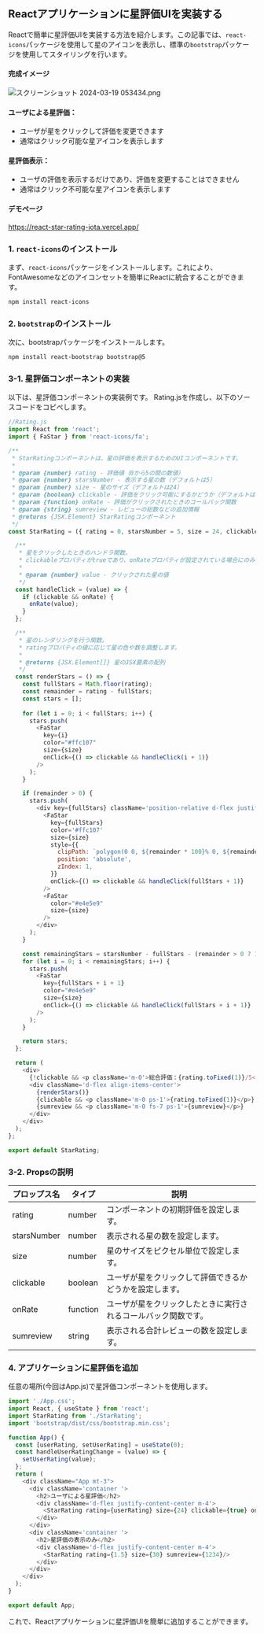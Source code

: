 ## Reactアプリケーションに星評価UIを実装する

Reactで簡単に星評価UIを実装する方法を紹介します。この記事では、`react-icons`パッケージを使用して星のアイコンを表示し、標準の`bootstrap`パッケージを使用してスタイリングを行います。

#### 完成イメージ

![スクリーンショット 2024-03-19 053434.png](https://qiita-image-store.s3.ap-northeast-1.amazonaws.com/0/3680988/974d1529-8a49-ae63-2de9-3df97d772c74.png)

#### ユーザによる星評価：
- ユーザが星をクリックして評価を変更できます
- 通常はクリック可能な星アイコンを表示します

#### 星評価表示：
- ユーザの評価を表示するだけであり、評価を変更することはできません
- 通常はクリック不可能な星アイコンを表示します

#### デモページ
https://react-star-rating-iota.vercel.app/

### 1. `react-icons`のインストール

まず、`react-icons`パッケージをインストールします。これにより、FontAwesomeなどのアイコンセットを簡単にReactに統合することができます。

```bash
npm install react-icons
```
### 2. `bootstrap`のインストール

次に、bootstrapパッケージをインストールします。

```bash
npm install react-bootstrap bootstrap@5
```

### 3-1. 星評価コンポーネントの実装
以下は、星評価コンポーネントの実装例です。
Rating.jsを作成し、以下のソースコードをコピぺします。
```js script  
//Rating.js
import React from 'react';
import { FaStar } from 'react-icons/fa';

/**
 * StarRatingコンポーネントは、星の評価を表示するためのUIコンポーネントです。
 * 
 * @param {number} rating - 評価値（0から5の間の数値）
 * @param {number} starsNumber - 表示する星の数（デフォルトは5）
 * @param {number} size - 星のサイズ（デフォルトは24）
 * @param {boolean} clickable - 評価をクリック可能にするかどうか（デフォルトはfalse）
 * @param {function} onRate - 評価がクリックされたときのコールバック関数
 * @param {string} sumreview - レビューの総数などの追加情報
 * @returns {JSX.Element} StarRatingコンポーネント
 */
const StarRating = ({ rating = 0, starsNumber = 5, size = 24, clickable = false, onRate, sumreview }) => {

  /**
   * 星をクリックしたときのハンドラ関数。
   * clickableプロパティがtrueであり、onRateプロパティが設定されている場合にのみ呼び出されます。
   * 
   * @param {number} value - クリックされた星の値
   */
  const handleClick = (value) => {
    if (clickable && onRate) {
      onRate(value);
    }
  };

  /**
   * 星のレンダリングを行う関数。
   * ratingプロパティの値に応じて星の色や数を調整します。
   * 
   * @returns {JSX.Element[]} 星のJSX要素の配列
   */
  const renderStars = () => {
    const fullStars = Math.floor(rating);
    const remainder = rating - fullStars;
    const stars = [];
    
    for (let i = 0; i < fullStars; i++) {
      stars.push(
        <FaStar
          key={i}
          color="#ffc107"
          size={size}
          onClick={() => clickable && handleClick(i + 1)}
        />
      );
    }

    if (remainder > 0) {
      stars.push(
        <div key={fullStars} className='position-relative d-flex justify-content-center'>
          <FaStar
            key={fullStars}
            color='#ffc107'
            size={size}
            style={{
              clipPath: `polygon(0 0, ${remainder * 100}% 0, ${remainder * 100}% 100%, 0 100%)`,
              position: 'absolute',
              zIndex: 1,
            }}
            onClick={() => clickable && handleClick(fullStars + 1)}
          />
          <FaStar
            color="#e4e5e9"
            size={size}
          />
        </div>
      );
    }

    const remainingStars = starsNumber - fullStars - (remainder > 0 ? 1 : 0);
    for (let i = 0; i < remainingStars; i++) {
      stars.push(
        <FaStar
          key={fullStars + i + 1}
          color="#e4e5e9"
          size={size}
          onClick={() => clickable && handleClick(fullStars + i + 1)}
        />
      );
    }

    return stars;
  };

  return (
    <div>
      {!clickable && <p className='m-0'>総合評価：{rating.toFixed(1)}/5</p>}
      <div className='d-flex align-items-center'>
        {renderStars()}
        {clickable && <p className='m-0 ps-1'>{rating.toFixed(1)}</p>}
        {sumreview && <p className='m-0 fs-7 ps-1'>{sumreview}</p>}
      </div>
    </div>
  );
};

export default StarRating;


```
### 3-2. Propsの説明
| プロップス名       | タイプ   | 説明                                      |
|------------------|---------|------------------------------------------|
| rating    | number  | コンポーネントの初期評価を設定します。            |
| starsNumber      | number  | 表示される星の数を設定します。                   |
| size             | number  | 星のサイズをピクセル単位で設定します。             |
| clickable        | boolean | ユーザが星をクリックして評価できるかどうかを設定します。 |
| onRate           | function| ユーザが星をクリックしたときに実行されるコールバック関数です。 |
| sumreview        | string  | 表示される合計レビューの数を設定します。             |
### 4. アプリケーションに星評価を追加
任意の場所(今回はApp.js)で星評価コンポーネントを使用します。

```js script  
import './App.css';
import React, { useState } from 'react';
import StarRating from './StarRating';
import 'bootstrap/dist/css/bootstrap.min.css';

function App() {
  const [userRating, setUserRating] = useState(0);
  const handleUserRatingChange = (value) => {
    setUserRating(value);
  };
  return (
    <div className="App mt-3">
      <div className='container '>
        <h2>ユーザによる星評価</h2>
        <div className='d-flex justify-content-center m-4'>
          <StarRating rating={userRating} size={24} clickable={true} onRate={handleUserRatingChange}/>
        </div>
      </div>
      <div className='container '>
        <h2>星評価の表示のみ</h2>
        <div className='d-flex justify-content-center m-4'>
          <StarRating rating={1.5} size={30} sumreview={1234}/>
        </div>
      </div>
    </div>
  );
}

export default App;


```
これで、Reactアプリケーションに星評価UIを簡単に追加することができます。

